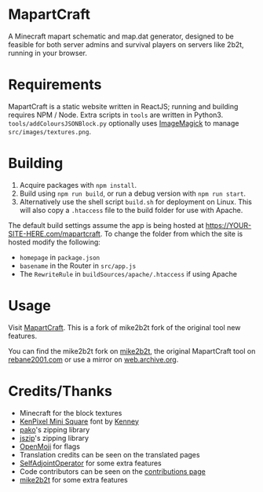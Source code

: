 # MapartCraft

A Minecraft mapart schematic and map.dat generator, designed to be feasible for both server admins and survival players on servers like 2b2t, running in your browser.

# Requirements

MapartCraft is a static website written in ReactJS; running and building requires NPM / Node. Extra scripts in `tools` are written in Python3. `tools/addColoursJSONBlock.py` optionally uses [ImageMagick](https://imagemagick.org/) to manage `src/images/textures.png`.

# Building

1. Acquire packages with `npm install`.
2. Build using `npm run build`, or run a debug version with `npm run start`.
3. Alternatively use the shell script `build.sh` for deployment on Linux. This will also copy a `.htaccess` file to the build folder for use with Apache.

The default build settings assume the app is being hosted at https://YOUR-SITE-HERE.com/mapartcraft. To change the folder from which the site is hosted modify the following:

- `homepage` in `package.json`
- `basename` in the Router in `src/app.js`
- The `RewriteRule` in `buildSources/apache/.htaccess` if using Apache

# Usage

Visit [MapartCraft](https://leinjen.github.io/mapartcraft). This is a fork of mike2b2t fork of the original tool new features.

You can find the mike2b2t fork on [mike2b2t](https://mike2b2t.github.io/mapartcraft), the original MapartCraft tool on [rebane2001.com](https://rebane2001.com/mapartcraft) or use a mirror on [web.archive.org](https://web.archive.org/web/*/https://rebane2001.com/mapartcraft).

# Credits/Thanks

- Minecraft for the block textures
- [KenPixel Mini Square](https://opengameart.org/content/kenney-fonts) font by [Kenney](https://www.kenney.nl/)
- [pako](https://www.npmjs.com/package/pako)'s zipping library
- [jszip](https://www.npmjs.com/package/jszip)'s zipping library
- [OpenMoji](https://github.com/hfg-gmuend/openmoji) for flags
- Translation credits can be seen on the translated pages
- [SelfAdjointOperator](https://github.com/SelfAdjointOperator) for some extra features
- Code contributors can be seen on the [contributions page](https://github.com/leinjen/mapartcraft/graphs/contributors)
- [mike2b2t](https://github.com/mike2b2t/mapartcraft) for some extra features
